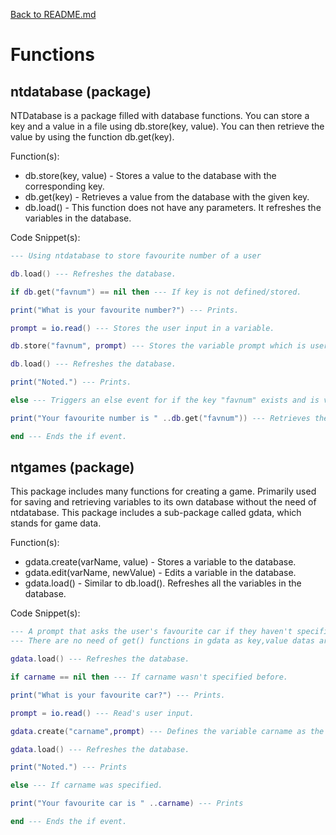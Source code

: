 [Back to README.md](./README.md)


# Functions

## ntdatabase (package)
NTDatabase is a package filled with database functions. You can store a key and a value in a file using db.store(key, value). You can then retrieve the value by using the function db.get(key).

Function(s):
* db.store(key, value) - Stores a value to the database with the corresponding key.
* db.get(key) - Retrieves a value from the database with the given key.
* db.load() - This function does not have any parameters. It refreshes the variables in the database.

Code Snippet(s):
```lua
--- Using ntdatabase to store favourite number of a user

db.load() --- Refreshes the database.

if db.get("favnum") == nil then --- If key is not defined/stored.

print("What is your favourite number?") --- Prints.

prompt = io.read() --- Stores the user input in a variable.

db.store("favnum", prompt) --- Stores the variable prompt which is user's input into the key "favnum".

db.load() --- Refreshes the database.

print("Noted.") --- Prints.

else --- Triggers an else event for if the key "favnum" exists and is valid.

print("Your favourite number is " ..db.get("favnum")) --- Retrieves the value with the key "favnum" from the database and prints it.

end --- Ends the if event.
```
  


## ntgames (package)
This package includes many functions for creating a game. Primarily used for saving and retrieving variables to its own database without the need of ntdatabase.
This package includes a sub-package called gdata, which stands for game data.

Function(s):
* gdata.create(varName, value) - Stores a variable to the database.
* gdata.edit(varName, newValue) - Edits a variable in the database.
* gdata.load() - Similar to db.load(). Refreshes all the variables in the database.

Code Snippet(s):
```lua
--- A prompt that asks the user's favourite car if they haven't specified before.
--- There are no need of get() functions in gdata as key,value datas are loaded like normal variables.

gdata.load() --- Refreshes the database.

if carname == nil then --- If carname wasn't specified before.

print("What is your favourite car?") --- Prints.

prompt = io.read() --- Read's user input.

gdata.create("carname",prompt) --- Defines the variable carname as the user's input and stores it in the database.

gdata.load() --- Refreshes the database.

print("Noted.") --- Prints

else --- If carname was specified.

print("Your favourite car is " ..carname) --- Prints

end --- Ends the if event.
```






